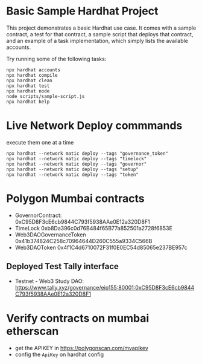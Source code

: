 # Basic Sample Hardhat Project

This project demonstrates a basic Hardhat use case. It comes with a sample contract, a test for that contract, a sample script that deploys that contract, and an example of a task implementation, which simply lists the available accounts.

Try running some of the following tasks:

```shell
npx hardhat accounts
npx hardhat compile
npx hardhat clean
npx hardhat test
npx hardhat node
node scripts/sample-script.js
npx hardhat help
```
# Live Network Deploy commmands
execute them one at a time

```shell
npx hardhat --network matic deploy --tags "governance_token"
npx hardhat --network matic deploy --tags "timelock"
npx hardhat --network matic deploy --tags "governor"
npx hardhat --network matic deploy --tags "setup"
npx hardhat --network matic deploy --tags "token"
```

# Polygon Mumbai contracts
* GovernorContract: 0xC95D8F3cE6cb9844C793f5938AAe0E12a320D8F1
* TimeLock 0xb8Da396c0d76B484f65B77a852501a2728f6853E
* Web3DAOGovernanceToken 0x41b374824C258c70964644D260C555a9334C566B
* Web3DAOToken 0x4f1C4d6710072F31f0E0EC54d85065e237BE957c

## Deployed Test Tally interface
* Testnet - Web3 Study DAO: https://www.tally.xyz/governance/eip155:80001:0xC95D8F3cE6cb9844C793f5938AAe0E12a320D8F1

# Verify contracts on mumbai etherscan
* get the APIKEY in https://polygonscan.com/myapikey
* config the `ApiKey` on hardhat config